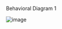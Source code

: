 Behavioral Diagram 1


![image](https://user-images.githubusercontent.com/94212414/142965374-5778ab6c-f19b-41fd-8437-059ab5f33c2d.png)

